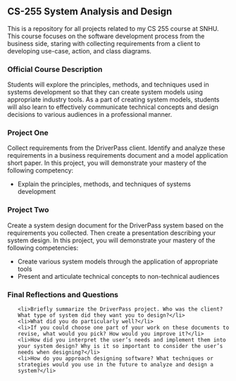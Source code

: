 <h2>CS-255 System Analysis and Design</h2>

<p>This is a repository for all projects related to my CS 255 course at SNHU. This course focuses on the software development process from the business side, staring with collecting requirements from a client to developing use-case, action, and class diagrams.</p>

<h3>Official Course Description</h3>
<p>Students will explore the principles, methods, and techniques used in systems development so that they can create system models using appropriate industry tools. As a part of creating system models, students will also learn to effectively communicate technical concepts and design decisions to various audiences in a professional manner.</p> 

<h3>Project One</h3>
<p>Collect requirements from the DriverPass client. Identify and analyze these requirements in a business requirements document and a model application short paper. In this project, you will demonstrate your mastery of the following competency:<ul><li>Explain the principles, methods, and 
techniques of systems development</li></ul> </p>

<h3>Project Two</h3>
<p>Create a system design document for the DriverPass system based on the requirements you collected. Then create a presentation describing your system design. In this project, you will demonstrate your mastery of the following competencies: 
  <ul>
    <li>Create various system models through the application of appropriate tools</li>
    <li>Present and articulate technical concepts to non-technical audiences</li>
  </ul>
</p>


<h3>Final Reflections and Questions</h3>
<ul>

    <li>Briefly summarize the DriverPass project. Who was the client? What type of system did they want you to design?</li>
    <li>What did you do particularly well?</li>
    <li>If you could choose one part of your work on these documents to revise, what would you pick? How would you improve it?</li>
    <li>How did you interpret the user’s needs and implement them into your system design? Why is it so important to consider the user’s needs when designing?</li>
    <li>How do you approach designing software? What techniques or strategies would you use in the future to analyze and design a system?</li>

</ul>
